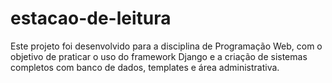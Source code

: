 # estacao-de-leitura
Este projeto foi desenvolvido para a disciplina de Programação Web, com o objetivo de praticar o uso do framework Django e a criação de sistemas completos com banco de dados, templates e área administrativa.
